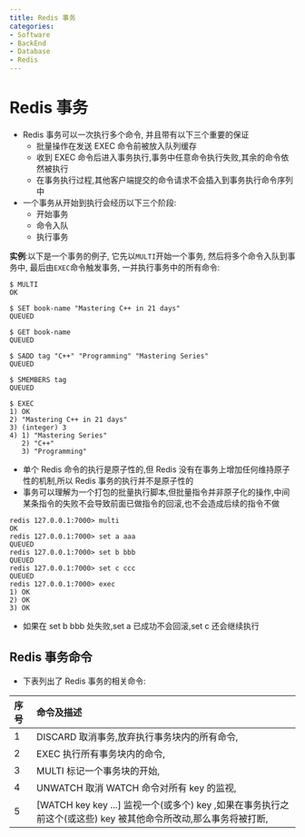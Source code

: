 ```yaml
---
title: Redis 事务
categories:
- Software
- BackEnd
- Database
- Redis
---
```

# Redis 事务

- Redis 事务可以一次执行多个命令, 并且带有以下三个重要的保证
    - 批量操作在发送 EXEC 命令前被放入队列缓存
    - 收到 EXEC 命令后进入事务执行,事务中任意命令执行失败,其余的命令依然被执行
    - 在事务执行过程,其他客户端提交的命令请求不会插入到事务执行命令序列中
- 一个事务从开始到执行会经历以下三个阶段:
    - 开始事务
    - 命令入队
    - 执行事务

**实例**:以下是一个事务的例子, 它先以`MULTI`开始一个事务, 然后将多个命令入队到事务中, 最后由`EXEC`命令触发事务, 一并执行事务中的所有命令:

```
$ MULTI
OK

$ SET book-name "Mastering C++ in 21 days"
QUEUED

$ GET book-name
QUEUED

$ SADD tag "C++" "Programming" "Mastering Series"
QUEUED

$ SMEMBERS tag
QUEUED

$ EXEC
1) OK
2) "Mastering C++ in 21 days"
3) (integer) 3
4) 1) "Mastering Series"
   2) "C++"
   3) "Programming"
```

- 单个 Redis 命令的执行是原子性的,但 Redis 没有在事务上增加任何维持原子性的机制,所以 Redis 事务的执行并不是原子性的
- 事务可以理解为一个打包的批量执行脚本,但批量指令并非原子化的操作,中间某条指令的失败不会导致前面已做指令的回滚,也不会造成后续的指令不做

```
redis 127.0.0.1:7000> multi
OK
redis 127.0.0.1:7000> set a aaa
QUEUED
redis 127.0.0.1:7000> set b bbb
QUEUED
redis 127.0.0.1:7000> set c ccc
QUEUED
redis 127.0.0.1:7000> exec
1) OK
2) OK
3) OK
```

- 如果在 set b bbb 处失败,set a 已成功不会回滚,set c 还会继续执行

## Redis 事务命令

- 下表列出了 Redis 事务的相关命令:

| 序号 | 命令及描述                                                   |
| :--- | :----------------------------------------------------------- |
| 1    | DISCARD  取消事务,放弃执行事务块内的所有命令,                |
| 2    | EXEC  执行所有事务块内的命令,                                |
| 3    | MULTI  标记一个事务块的开始,                                 |
| 4    | UNWATCH  取消 WATCH 命令对所有 key 的监视,                   |
| 5    | [WATCH key key ...\]  监视一个(或多个) key ,如果在事务执行之前这个(或这些) key 被其他命令所改动,那么事务将被打断, |